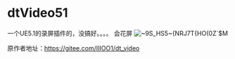 # dtVideo51
一个UE5.1的录屏插件的，没搞好。。。。 会花屏
![~9S_HS5~{NRJ7T{HO(0Z`$M](https://github.com/fengfxg/dtVideo51/assets/102640290/2ec27829-83b1-4a72-a9c0-4c5c766d5e5f)


原作者地址：https://gitee.com/IIIOO1/dt_video

